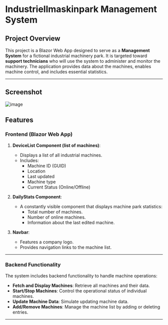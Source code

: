 # Industriellmaskinpark Management System

## **Project Overview**
This project is a Blazor Web App designed to serve as a **Management System** for a fictional industrial machinery park. It is targeted toward **support technicians** who will use the system to administer and monitor the machinery. The application provides data about the machines, enables machine control, and includes essential statistics.

---

## **Screenshot**
![image](https://github.com/user-attachments/assets/90d77953-0eb0-4f9a-ac27-cee62de25c4f)

## **Features**

### **Frontend (Blazor Web App)**
1. **DeviceList Component (list of machines)**:
   - Displays a list of all industrial machines.
   - Includes:
     - Machine ID (GUID)
     - Location
     - Last updated
     - Machine type
     - Current Status (Online/Offline)

2. **DailyStats Component**:
   - A constantly visible component that displays machine park statistics:
     - Total number of machines.
     - Number of online machines.
     - Information about the last edited machine.

3. **Navbar**:
   - Features a company logo.
   - Provides navigation links to the machine list.

---

### **Backend Functionality**
The system includes backend functionality to handle machine operations:
- **Fetch and Display Machines**: Retrieve all machines and their data.
- **Start/Stop Machines**: Control the operational status of individual machines.
- **Update Machine Data**: Simulate updating machine data.
- **Add/Remove Machines**: Manage the machine list by adding or deleting entries.

---
